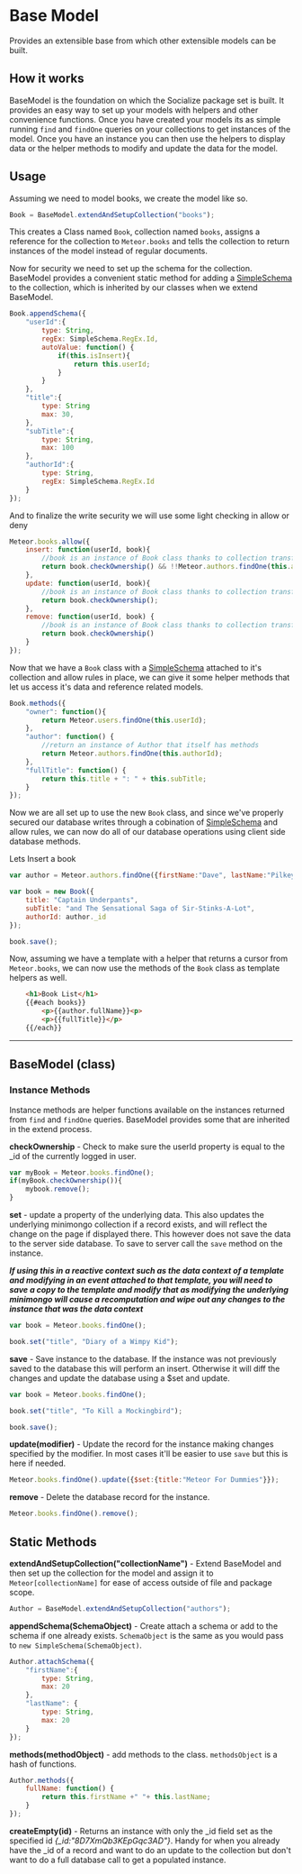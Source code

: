 # Base Model #

Provides an extensible base from which other extensible models can be built.

## How it works ##

BaseModel is the foundation on which the Socialize package set is built. It provides an easy way to set up your models with helpers and other convenience functions. Once you have created your models its as simple running `find` and `findOne` queries on your collections to get instances of the model. Once you have an instance you can then use the helpers to display data or the helper methods to modify and update the data for the model.

## Usage ##

Assuming we need to model books, we create the model like so. 

```javascript
Book = BaseModel.extendAndSetupCollection("books");
```

This creates a Class named `Book`, collection named `books`, assigns a reference for the collection to `Meteor.books` and tells the collection to return instances of the model instead of regular documents.

Now for security we need to set up the schema for the collection. BaseModel provides a convenient static method for adding a [SimpleSchema][1] to the collection, which is inherited by our classes when we extend BaseModel.

```javascript
Book.appendSchema({
	"userId":{
		type: String,
		regEx: SimpleSchema.RegEx.Id,
		autoValue: function() {
			if(this.isInsert){
				return this.userId;
			}
		}
	},
	"title":{
		type: String
		max: 30,
	},
	"subTitle":{
		type: String,
		max: 100
	},
	"authorId":{
		type: String,
		regEx: SimpleSchema.RegEx.Id
	}
});
```

And to finalize the write security we will use some light checking in allow or deny

```javascript
Meteor.books.allow({
	insert: function(userId, book){
		//book is an instance of Book class thanks to collection transforms.
		return book.checkOwnership() && !!Meteor.authors.findOne(this.authorId);
	},
	update: function(userId, book){
		//book is an instance of Book class thanks to collection transforms.
		return book.checkOwnership();
	},
	remove: function(userId, book) {
		//book is an instance of Book class thanks to collection transforms.
		return book.checkOwnership()
	}
});
```
 
Now that we have a `Book` class with a [SimpleSchema][1] attached to it's collection and allow rules in place, we can give it some helper methods that let us access it's data and reference related models.

```javascript
Book.methods({
	"owner": function(){
		return Meteor.users.findOne(this.userId);
	},
	"author": function() {
		//return an instance of Author that itself has methods
		return Meteor.authors.findOne(this.authorId);
	},
	"fullTitle": function() {
		return this.title + ": " + this.subTitle;
	}
});
```
Now we are all set up to use the new `Book` class, and since we've properly secured our database writes through a cobination of [SimpleSchema][1] and allow rules, we can now do all of our database operations using client side database methods.

Lets Insert a book

```javascript
var author = Meteor.authors.findOne({firstName:"Dave", lastName:"Pilkey"});

var book = new Book({
	title: "Captain Underpants",
	subTitle: "and The Sensational Saga of Sir-Stinks-A-Lot",
	authorId: author._id
});

book.save();
```

Now, assuming we have a template with a helper that returns a cursor from `Meteor.books`, we can now use the methods of the `Book` class as template helpers as well.

```html
	<h1>Book List</h1>
	{{#each books}}
		<p>{{author.fullName}}<p>
		<p>{{fullTitle}}</p>
	{{/each}}
```
---

## BaseModel (class) ##

### Instance Methods ###

Instance methods are helper functions available on the instances returned from `find` and `findOne` queries. BaseModel provides some that are inherited in the extend process.

**checkOwnership** - Check to make sure the userId property is equal to the _id of the currently logged in user.

```javascript
var myBook = Meteor.books.findOne();
if(myBook.checkOwnership()){
	mybook.remove();
}
```

**set** - update a property of the underlying data. This also updates the underlying minimongo collection if a record exists, and will reflect the change on the page if displayed there. This however does not save the data to the server side database. To save to server call the `save` method on the instance. 

_**If using this in a reactive context such as the data context of a template and modifying in an event attached to that template, you will need to save a copy to the template and modify that as modifying the underlying minimongo will cause a recomputation and wipe out any changes to the instance that was the data context**_

```javascript
var book = Meteor.books.findOne();

book.set("title", "Diary of a Wimpy Kid");
```

**save** - Save instance to the database. If the instance was not previously saved to the database this will perform an insert. Otherwise it will diff the changes and update the database using a $set and update.

```javascript
var book = Meteor.books.findOne();

book.set("title", "To Kill a Mockingbird");

book.save();
```

**update(modifier)** - Update the record for the instance making changes specified by the modifier. In most cases it'll be easier to use `save` but this is here if needed.

```javascript
Meteor.books.findOne().update({$set:{title:"Meteor For Dummies"}});
```

**remove** - Delete the database record for the instance.

```javascript
Meteor.books.findOne().remove();
```

## Static Methods ##

**extendAndSetupCollection("collectionName")** - Extend BaseModel and then set up the collection for the model and assign it to `Meteor[collectionName]` for ease of access outside of file and package scope.

```javascript
Author = BaseModel.extendAndSetupCollection("authors");
```

**appendSchema(SchemaObject)** - Create attach a schema or add to the schema if one already exists. `SchemaObject` is the same as you would pass to `new SimpleSchema(SchemaObject)`.

```javascript
Author.attachSchema({
	"firstName":{
		type: String,
		max: 20
	},
	"lastName": {
		type: String,
		max: 20
	}
});
```

**methods(methodObject)** - add methods to the class. `methodsObject` is a hash of functions.

```javascript
Author.methods({
	fullName: function() {
		return this.firstName +" "+ this.lastName;
	}
});
```

**createEmpty(id)** - Returns an instance with only the _id field set as the specified id *{_id:"8D7XmQb3KEpGqc3AD"}*. Handy for when you already have the _id of a record and want to do an update to the collection but don't want to do a full database call to get a populated instance.

[1]: https://github.com/aldeed/meteor-simple-schema